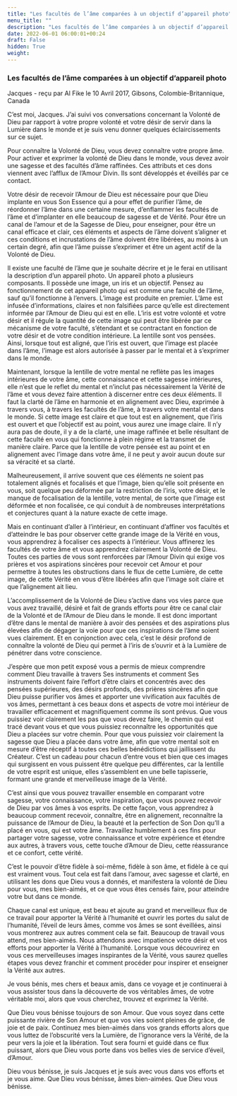 ```yaml
---
title: "Les facultés de l’âme comparées à un objectif d’appareil photo"
menu_title: ""
description: "Les facultés de l’âme comparées à un objectif d’appareil photo"
date: 2022-06-01 06:00:01+00:24
draft: False
hidden: True
weight:
---
```

### Les facultés de l’âme comparées à un objectif d’appareil photo

Jacques - reçu par Al Fike le 10 Avril 2017, Gibsons, Colombie-Britannique, Canada

C’est moi, Jacques. J’ai suivi vos conversations concernant la Volonté de Dieu par rapport à votre propre volonté et votre désir de servir dans la Lumière dans le monde et je suis venu donner quelques éclaircissements sur ce sujet.

Pour connaître la Volonté de Dieu, vous devez connaître votre propre âme. Pour activer et exprimer la volonté de Dieu dans le monde, vous devez avoir une sagesse et des facultés d’âme raffinées. Ces attributs et ces dons viennent avec l’afflux de l’Amour Divin. Ils sont développés et éveillés par ce contact.

Votre désir de recevoir l’Amour de Dieu est nécessaire pour que Dieu implante en vous Son Essence qui a pour effet de purifier l’âme, de réordonner l’âme dans une certaine mesure, d’enflammer les facultés de l’âme et d’implanter en elle beaucoup de sagesse et de Vérité. Pour être un canal de l’amour et de la Sagesse de Dieu, pour enseigner, pour être un canal efficace et clair, ces éléments et aspects de l’âme doivent s’aligner et ces conditions et incrustations de l’âme doivent être libérées, au moins à un certain degré, afin que l’âme puisse s’exprimer et être un agent actif de la Volonté de Dieu.

Il existe une faculté de l’âme que je souhaite décrire et je le ferai en utilisant la description d’un appareil photo. Un appareil photo a plusieurs composants. Il possède une image, un iris et un objectif. Pensez au fonctionnement de cet appareil photo qui est comme une faculté de l’âme, sauf qu’il fonctionne à l’envers. L’image est produite en premier. L’âme est infusée d’informations, claires et non falsifiées parce qu’elle est directement informée par l’Amour de Dieu qui est en elle. L’iris est votre volonté et votre désir et il régule la quantité de cette image qui peut être libérée par ce mécanisme de votre faculté, s’étendant et se contractant en fonction de votre désir et de votre condition intérieure. La lentille sont vos pensées. Ainsi, lorsque tout est aligné, que l’iris est ouvert, que l’image est placée dans l’âme, l’image est alors autorisée à passer par le mental et à s’exprimer dans le monde.

Maintenant, lorsque la lentille de votre mental ne reflète pas les images intérieures de votre âme, cette connaissance et cette sagesse intérieures, elle n’est que le reflet du mental et n’inclut pas nécessairement la Vérité de l’âme et vous devez faire attention à discerner entre ces deux éléments. Il faut la clarté de l’âme en harmonie et en alignement avec Dieu, exprimée à travers vous, à travers les facultés de l’âme, à travers votre mental et dans le monde. Si cette image est claire et que tout est en alignement, que l’iris est ouvert et que l’objectif est au point, vous aurez une image claire. Il n’y aura pas de doute, il y a de la clarté, une image raffinée et belle résultant de cette faculté en vous qui fonctionne à plein régime et la transmet de manière claire. Parce que la lentille de votre pensée est au point et en alignement avec l’image dans votre âme, il ne peut y avoir aucun doute sur sa véracité et sa clarté.

Malheureusement, il arrive souvent que ces éléments ne soient pas totalement alignés et focalisés et que l’image, bien qu’elle soit présente en vous, soit quelque peu déformée par la restriction de l’iris, votre désir, et le manque de focalisation de la lentille, votre mental, de sorte que l’image est déformée et non focalisée, ce qui conduit à de nombreuses interprétations et conjectures quant à la nature exacte de cette image.

Mais en continuant d’aller à l’intérieur, en continuant d’affiner vos facultés et d’atteindre le bas pour observer cette grande image de la Vérité en vous, vous apprendrez à focaliser ces aspects à l’intérieur. Vous affinerez les facultés de votre âme et vous apprendrez clairement la Volonté de Dieu. Toutes ces parties de vous sont renforcées par l’Amour Divin qui exige vos prières et vos aspirations sincères pour recevoir cet Amour et pour permettre à toutes les obstructions dans le flux de cette Lumière, de cette image, de cette Vérité en vous d’être libérées afin que l’image soit claire et que l’alignement ait lieu.

L’accomplissement de la Volonté de Dieu s’active dans vos vies parce que vous avez travaillé, désiré et fait de grands efforts pour être ce canal clair de la Volonté et de l’Amour de Dieu dans le monde. Il est donc important d’être dans le mental de manière à avoir des pensées et des aspirations plus élevées afin de dégager la voie pour que ces inspirations de l’âme soient vues clairement. Et en conjonction avec cela, c’est le désir profond de connaître la volonté de Dieu qui permet à l’iris de s’ouvrir et à la Lumière de pénétrer dans votre conscience.

J’espère que mon petit exposé vous a permis de mieux comprendre comment Dieu travaille à travers Ses instruments et comment Ses instruments doivent faire l’effort d’être clairs et concentrés avec des pensées supérieures, des désirs profonds, des prières sincères afin que Dieu puisse purifier vos âmes et apporter une vivification aux facultés de vos âmes, permettant à ces beaux dons et aspects de votre moi intérieur de travailler efficacement et magnifiquement comme ils sont prévus. Que vous puissiez voir clairement les pas que vous devez faire, le chemin qui est tracé devant vous et que vous puissiez reconnaître les opportunités que Dieu a placées sur votre chemin. Pour que vous puissiez voir clairement la sagesse que Dieu a placée dans votre âme, afin que votre mental soit en mesure d’être réceptif à toutes ces belles bénédictions qui jaillissent du Créateur. C’est un cadeau pour chacun d’entre vous et bien que ces images qui surgissent en vous puissent être quelque peu différentes, car la lentille de votre esprit est unique, elles s’assemblent en une belle tapisserie, formant une grande et merveilleuse image de la Vérité.

C’est ainsi que vous pouvez travailler ensemble en comparant votre sagesse, votre connaissance, votre inspiration, que vous pouvez recevoir de Dieu par vos âmes à vos esprits. De cette façon, vous apprendrez à beaucoup comment recevoir, connaître, être en alignement, reconnaître la puissance de l’Amour de Dieu, la beauté et la perfection de Son Don qu’Il a placé en vous, qui est votre âme. Travaillez humblement à ces fins pour partager votre sagesse, votre connaissance et votre expérience et étendre aux autres, à travers vous, cette touche d’Amour de Dieu, cette réassurance et ce confort, cette vérité.

C’est le pouvoir d’être fidèle à soi-même, fidèle à son âme, et fidèle à ce qui est vraiment vous. Tout cela est fait dans l’amour, avec sagesse et clarté, en utilisant les dons que Dieu vous a donnés, et manifestera la volonté de Dieu pour vous, mes bien-aimés, et ce que vous êtes censés faire, pour atteindre votre but dans ce monde.

Chaque canal est unique, est beau et ajoute au grand et merveilleux flux de ce travail pour apporter la Vérité à l’humanité et ouvrir les portes du salut de l’humanité, l’éveil de leurs âmes, comme vos âmes se sont éveillées, ainsi vous montrerez aux autres comment cela se fait. Beaucoup de travail vous attend, mes bien-aimés. Nous attendons avec impatience votre désir et vos efforts pour apporter la Vérité à l’humanité. Lorsque vous découvrirez en vous ces merveilleuses images inspirantes de la Vérité, vous saurez quelles étapes vous devez franchir et comment procéder pour inspirer et enseigner la Vérité aux autres.

Je vous bénis, mes chers et beaux amis, dans ce voyage et je continuerai à vous assister tous dans la découverte de vos véritables âmes, de votre véritable moi, alors que vous cherchez, trouvez et exprimez la Vérité.

Que Dieu vous bénisse toujours de son Amour. Que vous soyez dans cette puissante rivière de Son Amour et que vos vies soient pleines de grâce, de joie et de paix. Continuez mes bien-aimés dans vos grands efforts alors que vous luttez de l’obscurité vers la Lumière, de l’ignorance vers la Vérité, de la peur vers la joie et la libération. Tout sera fourni et guidé dans ce flux puissant, alors que Dieu vous porte dans vos belles vies de service d’éveil, d’Amour.

Dieu vous bénisse, je suis Jacques et je suis avec vous dans vos efforts et je vous aime. Que Dieu vous bénisse, âmes bien-aimées. Que Dieu vous bénisse.



